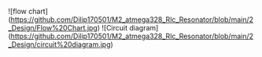 ![flow chart]
(https://github.com/Dilip170501/M2_atmega328_Rlc_Resonator/blob/main/2_Design/Flow%20Chart.jpg)
![Circuit diagram]
(https://github.com/Dilip170501/M2_atmega328_Rlc_Resonator/blob/main/2_Design/circuit%20diagram.jpg)
